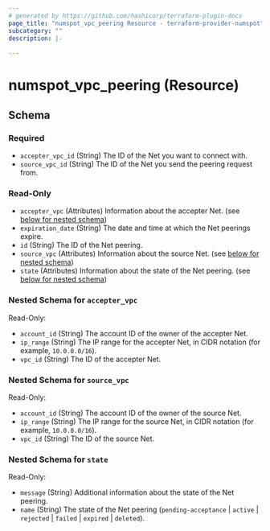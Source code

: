 ```yaml
---
# generated by https://github.com/hashicorp/terraform-plugin-docs
page_title: "numspot_vpc_peering Resource - terraform-provider-numspot"
subcategory: ""
description: |-
  
---
```


# numspot_vpc_peering (Resource)





<!-- schema generated by tfplugindocs -->
## Schema

### Required

- `accepter_vpc_id` (String) The ID of the Net you want to connect with.
- `source_vpc_id` (String) The ID of the Net you send the peering request from.

### Read-Only

- `accepter_vpc` (Attributes) Information about the accepter Net. (see [below for nested schema](#nestedatt--accepter_vpc))
- `expiration_date` (String) The date and time at which the Net peerings expire.
- `id` (String) The ID of the Net peering.
- `source_vpc` (Attributes) Information about the source Net. (see [below for nested schema](#nestedatt--source_vpc))
- `state` (Attributes) Information about the state of the Net peering. (see [below for nested schema](#nestedatt--state))

<a id="nestedatt--accepter_vpc"></a>
### Nested Schema for `accepter_vpc`

Read-Only:

- `account_id` (String) The account ID of the owner of the accepter Net.
- `ip_range` (String) The IP range for the accepter Net, in CIDR notation (for example, `10.0.0.0/16`).
- `vpc_id` (String) The ID of the accepter Net.


<a id="nestedatt--source_vpc"></a>
### Nested Schema for `source_vpc`

Read-Only:

- `account_id` (String) The account ID of the owner of the source Net.
- `ip_range` (String) The IP range for the source Net, in CIDR notation (for example, `10.0.0.0/16`).
- `vpc_id` (String) The ID of the source Net.


<a id="nestedatt--state"></a>
### Nested Schema for `state`

Read-Only:

- `message` (String) Additional information about the state of the Net peering.
- `name` (String) The state of the Net peering (`pending-acceptance` \| `active` \| `rejected` \| `failed` \| `expired` \| `deleted`).
